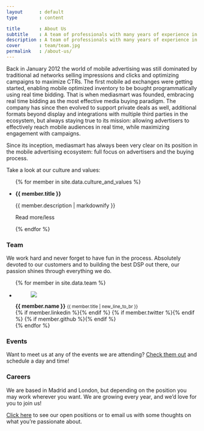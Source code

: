 ```yaml
---
layout      : default
type        : content

title       : About Us
subtitle    : A team of professionals with many years of experience in the mobile and digital advertising world striving for innovation and quality of service.
description : A team of professionals with many years of experience in the mobile and digital advertising world striving for innovation and quality of service. We work hard and never forget to have fun in the process. Absolutely devoted to our customers and to building the best mobile DSP out there. Check our photos!
cover       : team/team.jpg
permalink   : /about-us/
---
```


Back in January 2012 the world of mobile advertising was still dominated by traditional ad networks selling impressions and clicks and optimizing campaigns to maximize CTRs. The first mobile ad exchanges were getting started, enabling mobile optimized inventory to be bought programmatically using real time bidding. That is when mediasmart was founded, embracing real time bidding as the most effective media buying paradigm. The company has since then evolved to support private deals as well, additional formats beyond display and integrations with multiple third parties in the ecosystem, but always staying true to its mission: allowing advertisers to effectively reach mobile audiences in real time, while maximizing engagement with campaigns.

Since its inception, mediasmart has always been very clear on its position in the mobile advertising ecosystem: full focus on advertisers and the buying process.

Take a look at our culture and values:

<ul data-role='carousel'>
{% for member in site.data.culture_and_values %}
  <li>
    <p><strong>{{ member.title }}</strong></p>
    <div class="collapsible hidden">
      {{ member.description | markdownify }}
    </div>
    <p><a class="collapser">Read more/less</a></p>
  </li>
{% endfor %}
</ul>

### Team

We work hard and never forget to have fun in the process. Absolutely devoted to our customers and to building the best DSP out there, our passion shines through everything we do.

<ul data-role='team'>
{% for member in site.data.team %}
  <li>
    <figure style="background-image: url('/assets/images/team/{{ member.image }}.jpg');">
      <img src="/assets/images/team/{{ member.image }}.funny.jpg" />
    </figure>
    <strong>{{ member.name }}</strong>
    <small>{{ member.title | new_line_to_br }}</small>
    <nav data-role='networks'>
      {% if member.linkedin %}<a href='https://www.linkedin.com/in/{{ member.linkedin }}' class='icon linkedin' target='blank'></a>{% endif %}
      {% if member.twitter %}<a href='https://twitter.com/{{ member.twitter }}' class='icon twitter' target='blank'></a>{% endif %}
      {% if member.github %}<a href='https://github.com/{{ member.github }}' class='icon github' target='blank'></a>{% endif %}
    </nav>
  </li>
{% endfor %}
</ul>

### Events

Want to meet us at any of the events we are attending?
[Check them out](http://mediasmart-3426102.hs-sites.com/events) and schedule a day and time!

### Careers

We are based in Madrid and London, but depending on the position you may work wherever you want. We are growing every year, and we’d love for you to join us!

[Click here](http://mediasmart-3426102.hs-sites.com/careers) to see our open positions or to email us with some thoughts on what you’re passionate about.

<!-- <form action='https://api.mediasmart.io/site/form' method='post' enctype='multipart/form-data'>
  <h2>Work with us</h2>
  {% for input in site.data.forms.hiring %}
    <label>{{ input.label }}</label>
    {% if input.type != 'textarea' %}
      <input name='{{ input.name }}' type='{{ input.type }}' required />
    {% else %}
      <textarea name='{{ input.name }}' required></textarea>
    {% endif %}
  {% endfor %}
  <label>Accept <a href='https://www.mediasmart.io/privacy/'>privacy policy</a></label>
  <input name='policy' type='checkbox' required />
  <button class='primary large'>
    <label>Apply now</label>
  </button>
</form> -->
